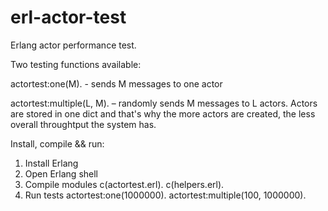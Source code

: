 erl-actor-test
==============

Erlang actor performance test.

Two testing functions available:

actortest:one(M). - sends M messages to one actor

actortest:multiple(L, M). – randomly sends M messages to L actors.
Actors are stored in one dict and that's why the more actors are 
created, the less overall throughtput the system has.  


Install, compile && run:
1. Install Erlang
2. Open Erlang shell
3. Compile modules
c(actortest.erl).
c(helpers.erl).
4. Run tests
actortest:one(1000000).
actortest:multiple(100, 1000000).
